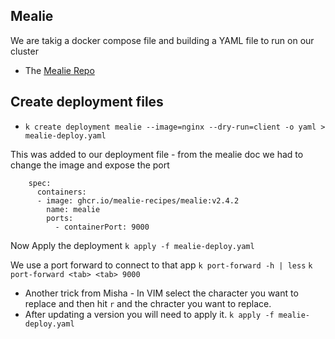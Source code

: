 ## Mealie

We are takig a docker compose file and building a YAML file to run on our cluster

- The [Mealie Repo](https://github.com/mealie-recipes/mealie)

## Create deployment files

- ``k create deployment mealie --image=nginx --dry-run=client -o yaml > mealie-deploy.yaml``

This was added to our deployment file - from the mealie doc we had to change the image and expose the port
```
    spec:
      containers:
      - image: ghcr.io/mealie-recipes/mealie:v2.4.2
        name: mealie
        ports:
          - containerPort: 9000
```

Now Apply the deployment
``k apply -f mealie-deploy.yaml``

We use a port forward to connect to that app
``k port-forward -h | less``
``k port-forward <tab> <tab> 9000``

- Another trick from Misha - In VIM select the character you want to replace and then hit ``r`` and the chracter you want to replace.
- After updating a version you will need to apply it. ``k apply -f mealie-deploy.yaml``



